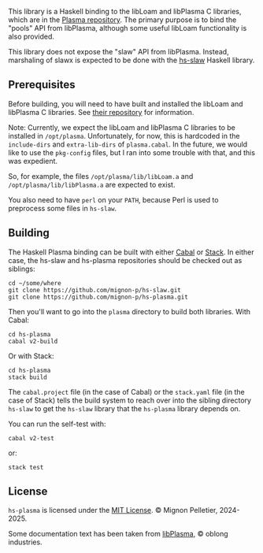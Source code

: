 This library is a Haskell binding to the libLoam and libPlasma C
libraries, which are in the [Plasma
repository](https://purl.org/funwithsoftware/libPlasma).  The
primary purpose is to bind the "pools" API from libPlasma,
although some useful libLoam functionality is also provided.

This library does not expose the "slaw" API from libPlasma.
Instead, marshaling of slawx is expected to be done with the
[hs-slaw](https://github.com/mignon-p/hs-slaw) Haskell library.

## Prerequisites

Before building, you will need to have built and installed the
libLoam and libPlasma C libraries.  See [their
repository](https://purl.org/funwithsoftware/libPlasma) for
information.

Note: Currently, we expect the libLoam and libPlasma C libraries
to be installed in `/opt/plasma`.  Unfortunately, for now, this
is hardcoded in the `include-dirs` and `extra-lib-dirs` of
`plasma.cabal`.  In the future, we would like to use the
`pkg-config` files, but I ran into some trouble with that, and
this was expedient.

So, for example, the files `/opt/plasma/lib/libLoam.a` and
`/opt/plasma/lib/libPlasma.a` are expected to exist.

You also need to have `perl` on your `PATH`, because Perl is used
to preprocess some files in `hs-slaw`.

## Building

The Haskell Plasma binding can be built with either
[Cabal](https://www.haskell.org/cabal/) or
[Stack](https://haskellstack.org/).  In either case, the hs-slaw
and hs-plasma repositories should be checked out as siblings:

```
cd ~/some/where
git clone https://github.com/mignon-p/hs-slaw.git
git clone https://github.com/mignon-p/hs-plasma.git
```

Then you'll want to go into the `plasma` directory to build both
libraries.  With Cabal:

```
cd hs-plasma
cabal v2-build
```

Or with Stack:

```
cd hs-plasma
stack build
```

The `cabal.project` file (in the case of Cabal) or the
`stack.yaml` file (in the case of Stack) tells the build system
to reach over into the sibling directory `hs-slaw` to get the
`hs-slaw` library that the `hs-plasma` library depends on.

You can run the self-test with:

```
cabal v2-test
```

or:

```
stack test
```

## License

`hs-plasma` is licensed under the [MIT License](LICENSE).
© Mignon Pelletier, 2024-2025.

Some documentation text has been taken from
[libPlasma](https://purl.org/funwithsoftware/libPlasma),
© oblong industries.
